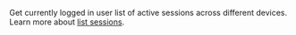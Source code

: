 Get currently logged in user list of active sessions across different devices.
Learn more about [list sessions](/docs/client/account#accountListSessions).